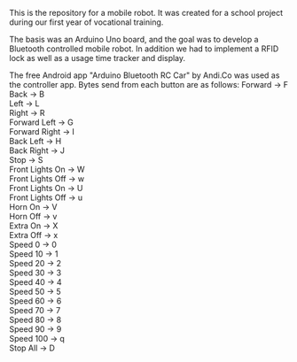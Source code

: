 This is the repository for a mobile robot. It was created for a school project during our first year of vocational training.

The basis was an Arduino Uno board, and the goal was to develop a Bluetooth controlled mobile robot. In addition we had to implement a RFID lock as well as a usage time tracker and display.

The free Android app "Arduino Bluetooth RC Car" by Andi.Co was used as the controller app.
Bytes send from each button are as follows:
Forward           ->  F  
Back              ->  B  
Left              ->  L  
Right             ->  R  
Forward Left      ->  G  
Forward Right     ->  I  
Back Left         ->  H  
Back Right        ->  J  
Stop              ->  S  
Front Lights On   ->  W  
Front Lights Off  ->  w  
Front Lights On   ->  U  
Front Lights Off  ->  u  
Horn On           ->  V  
Horn Off          ->  v  
Extra On          ->  X  
Extra Off         ->  x  
Speed 0           ->  0  
Speed 10          ->  1  
Speed 20          ->  2  
Speed 30          ->  3  
Speed 40          ->  4  
Speed 50          ->  5  
Speed 60          ->  6  
Speed 70          ->  7  
Speed 80          ->  8  
Speed 90          ->  9  
Speed 100         ->  q  
Stop All          ->  D
